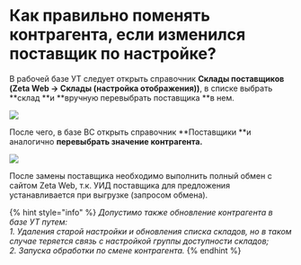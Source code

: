 # Как правильно поменять контрагента, если изменился поставщик по настройке?

В рабочей базе УТ следует открыть справочник **Склады поставщиков (Zeta Web → Склады (настройка отображения))**, в списке выбрать **склад **и **вручную перевыбрать поставщика **в нем.

![](../.gitbook/assets/image-111.png)

После чего, в базе ВС открыть справочник **Поставщики **и аналогично **перевыбрать значение контрагента.**

![](../.gitbook/assets/image-115.png)

После замены поставщика необходимо выполнить полный обмен с сайтом Zeta Web, т.к. УИД поставщика для предложения устанавливается при выгрузке (запросом обмена).

{% hint style="info" %}
_Допустимо также обновление контрагента в базе УТ путем:_\
_1. Удаления старой настройки и обновления списка складов, но в таком случае теряется связь с настройкой группы доступности складов;_\
_2. Запуска обработки по смене контрагента._
{% endhint %}


